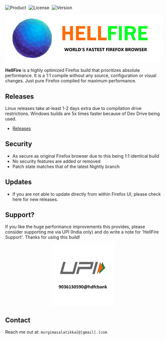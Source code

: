 ![Product](https://img.shields.io/badge/-HellFire-61DAFB?logo=firefox&logoColor=white&style=for-the-badge) &nbsp;![License](https://img.shields.io/badge/-The%20Unlicense-61DAFB?logo=license&logoColor=white&style=for-the-badge) &nbsp;![Version](https://img.shields.io/badge/-123.0a1-61DAFB?logo=version&logoColor=white&style=for-the-badge)

<p align="center">
  <img src="https://raw.githubusercontent.com/BVSHAI/HellFire/main/Assets/logo.png">
</p>

**HellFire** is a highly optimized Firefox build that prioritizes absolute performance. It is a 1:1 compile without any source, configuration or visual changes. Just pure Firefox compiled for maximum performance.

## Releases

Linux releases take at-least 1-2 days extra due to compilation drive restrictions. Windows builds are 5x times faster because of Dev Drive being used.

- [Releases](https://github.com/BVSHAI/HellFire/releases/)

## Security

- As secure as original Firefox browser due to this being 1:1 identical build
- No security features are added or removed
- Patch state matches that of the latest Nightly branch

## Updates

- If you are not able to update directly from within Firefox UI, please check here for new releases.

## Support?

If you like the huge performance improvements this provides, please consider supporting me via UPI (India only) and do write a note for 'HellFire Support'. Thanks for using this build!

<p align="center">
  <img src="https://raw.githubusercontent.com/BVSHAI/HellFire/main/Assets/support_upi.png">
</p>

## Contact

Reach me out at:
`murgimasalatikka[@]gmail[.]com`
